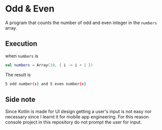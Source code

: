 # Odd & Even

A program that counts the number of odd and even integer in the `numbers` array.

## Execution

when `numbers` is

```Kotlin
val numbers = Array(10, { i -> i + 1 })
```

The result is

```bash
5 odd number(s) and 5 even number(s)
```

## Side note

Since Kotlin is made for UI design getting a user's input is not easy nor necessary since I learnt it for mobile app engineering. For this reason console project in this repository do not prompt the user for input.
